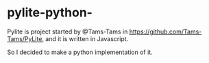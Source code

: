 # pylite-python-

Pylite is project started by @Tams-Tams in https://github.com/Tams-Tams/PyLite, and it is written in Javascript. 

So I decided to make a python implementation of it.
